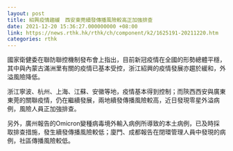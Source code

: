 ```yaml
---
layout: post
title: 紹興疫情趨緩　西安東莞續發傳播風險較高正加強排查
date: 2021-12-20 15:36:27.000000000 +08:00
link: https://news.rthk.hk/rthk/ch/component/k2/1625191-20211220.htm
categories: rthk
---
```


國家衛健委在聯防聯控機制發布會上指出，目前新冠疫情在全國的形勢總體平穩，其中與內蒙古滿洲里有關的疫情已基本受控，浙江紹興的疫情發展亦趨於緩和，外溢風險降低。

浙江寧波、杭州、上海、江蘇、安徽等地，疫情基本得到控制；而陝西西安與廣東東莞的關聯疫情，仍在繼續發展，兩地續發傳播風險較高，近日發現零星外溢病例，風險人員正加強排查。

另外，廣州報告的Omicron變種病毒境外輸入病例所導致的本土病例，已及時採取排查措施，發生續發傳播風險較低；廈門、成都報告在閉環管理人員中發現的病例，社區傳播風險較低。
